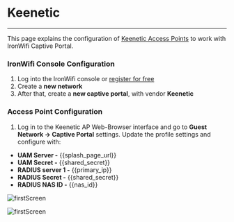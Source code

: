 # **Keenetic**

---

This page explains the configuration of [Keenetic Access Points](https://keenetic.com) to work with IronWifi Captive Portal.

### IronWifi Console Configuration

1. Log into the IronWifi console or [register for free](https://console.ironwifi.com/register)
2. Create a **new network**
3. After that, create a **new captive portal**, with vendor **Keenetic**

### Access Point Configuration

1. Log in to the Keenetic AP Web-Browser interface and go to **Guest Network -> Captive Portal** settings. Update the profile settings and configure with:

- **UAM Server -** {{splash_page_url}}
- **UAM Secret -** {{shared_secret}} 
- **RADIUS server 1 -** {{primary_ip}}
- **RADIUS Secret -** {{shared_secret}}
- **RADIUS NAS ID -** {{nas_id}}

![firstScreen](https://raw.githubusercontent.com/IronWifi/docs/master/configuration-guides/keenetik/keenetic1.png)

![firstScreen](https://raw.githubusercontent.com/IronWifi/docs/master/configuration-guides/keenetik/keenetic2.png)
